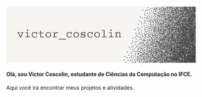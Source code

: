 ![image](Untitled.png)

#### Olá, sou Victor Coscolin, estudante de Ciências da Computação no IFCE.
Aqui você irá encontrar meus projetos e atividades.


